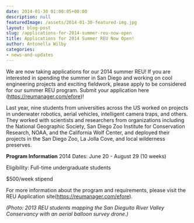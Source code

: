 ```yaml
---
date: 2014-01-30 01:00:05+00:00
description: null
featuredImage: /assets/2014-01-30-featured-img.jpg
layout: blog-post
slug: /applications-for-2014-summer-reu-now-open
title: Applications for 2014 Summer REU Now Open!
author: Antonella Wilby
categories:
- news-and-updates
---
```

We are now taking applications for our 2014 summer REU! If you are interested in spending the summer in San Diego and working on cool engineering projects and exciting fieldwork, please apply to be considered for our summer REU program. Submit your application here (https://reumanager.com/efore)!

Last year, nine students from universities across the US worked on projects in underwater robotics, aerial vehicles, intelligent camera traps, and others. They worked with scientists and researchers from organizations including the National Geographic Society, San Diego Zoo Institute for Conservation Research, NOAA, and the California Wolf Center, and deployed their projects in the San Diego Zoo, La Jolla Cove, and local wilderness preserves.

**Program Information**
2014 Dates: June 20 - August 29 (10 weeks)

Eligibility: Full-time undergraduate students

$500/week stipend

For more information about the program and requirements, please visit the REU Application site(https://reumanager.com/efore).

_(Photo: 2013 REU students mapping the San Dieguito River Valley Conservancy with an aerial balloon survey drone.)_
